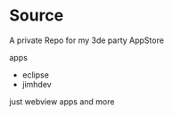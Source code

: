 # Source
A private Repo for my 3de party AppStore 

apps
- eclipse
- jimhdev

just webview apps and more
